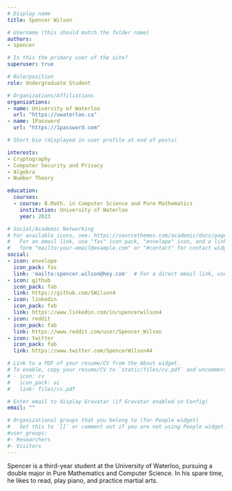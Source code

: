 ```yaml
---
# Display name
title: Spencer Wilson

# Username (this should match the folder name)
authors:
- spencer

# Is this the primary user of the site?
superuser: true

# Role/position
role: Undergraduate Student

# Organizations/Affiliations
organizations:
- name: University of Waterloo
  url: "https://uwaterloo.ca"
- name: 1Password
  url: "https://1password.com"

# Short bio (displayed in user profile at end of posts)

interests:
- Cryptography
- Computer Security and Privacy
- Algebra
- Number Theory

education:
  courses:
  - course: B.Math. in Computer Science and Pure Mathematics
    institution: University of Waterloo
    year: 2023

# Social/Academic Networking
# For available icons, see: https://sourcethemes.com/academic/docs/page-builder/#icons
#   For an email link, use "fas" icon pack, "envelope" icon, and a link in the
#   form "mailto:your-email@example.com" or "#contact" for contact widget.
social:
- icon: envelope
  icon_pack: fas
  link: 'mailto:spencer.wilson@hey.com'  # For a direct email link, use "mailto:test@example.org".
- icon: github
  icon_pack: fab
  link: https://github.com/SWilson4
- icon: linkedin
  icon_pack: fab
  link: https://www.linkedin.com/in/spencerwilson4
- icon: reddit
  icon_pack: fab
  link: https://www.reddit.com/user/Spencer_Wilson
- icon: twitter
  icon_pack: fab
  link: https://www.twitter.com/SpencerWilson44

# Link to a PDF of your resume/CV from the About widget.
# To enable, copy your resume/CV to `static/files/cv.pdf` and uncomment the lines below.
# - icon: cv
#   icon_pack: ai
#   link: files/cv.pdf

# Enter email to display Gravatar (if Gravatar enabled in Config)
email: ""

# Organizational groups that you belong to (for People widget)
#   Set this to `[]` or comment out if you are not using People widget.
#user_groups:
#- Researchers
#- Visitors
---
```


Spencer is a third-year student at the University of Waterloo, pursuing a double major in Pure Mathematics and Computer Science. In his spare time, he likes to read, play piano, and practice martial arts.
